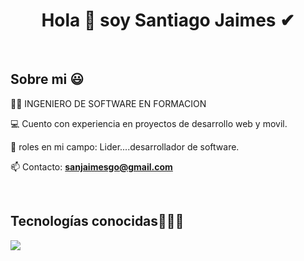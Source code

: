 <h1 align="center">Hola 👋 soy Santiago Jaimes ✔ </h1> 

<br>
<h2>Sobre mi 😃</h2>

<p align="left">
👨‍💻 INGENIERO DE SOFTWARE EN FORMACION
  
💻 Cuento con experiencia en proyectos de desarrollo web y movil.

📝 roles en mi campo: Lider....desarrollador de software.

📫 Contacto: **sanjaimesgo@gmail.com**
<!--Intro end-->
  </p>
<br>

<h2 >Tecnologías conocidas👨🏻‍💻</h2>
<!--tech stack icons-->
<p align="left">
  <a href="https://skillicons.dev">
    <img src="https://skillicons.dev/icons?i=py,css,html,mysql,sqlite,git,github,vscode,django,figma,react,typescript,react,tailwind,postgres,mongodb,express" />
  </a>
</p>
<br>
